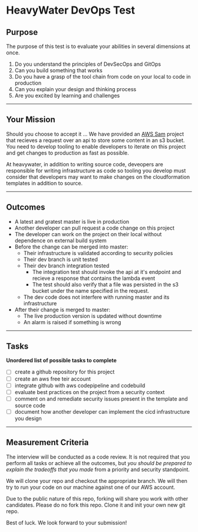# HeavyWater DevOps Test

## Purpose

The purpose of this test is to evaluate your abilities in several dimensions at once.

  1. Do you understand the principles of DevSecOps and GitOps
  1. Can you build something that works
  1. Do you have a grasp of the tool chain from code on your local to code in production
  1. Can you explain your design and thinking process
  1. Are you excited by learning and challenges

---

## Your Mission

Should you choose to accept it ... We have provided an [AWS Sam](https://github.com/awslabs/serverless-application-model) project that recieves a request over an api to store some content in an s3 bucket. You need to develop tooling to enable developers to iterate on this project and get changes to production as fast as possible. 

At heavywater, in addition to writing source code, deveopers are responsible for writing infrastructure as code so tooling you develop must consider that developers may want to make changes on the cloudformation templates in addition to source.

---

## Outcomes
- A latest and gratest master is live in production
- Another developer can pull request a code change on this project
- The developer can work on the project on their local without dependence on external build system
- Before the change can be merged into master:
  - Their infrastructure is validated according to security policies
  - Their dev branch is unit tested
  - Their dev branch integration tested 
    - The integration test should invoke the api at it's endpoint and recieve a response that contains the lambda event
    - The test should also verify that a file was persisted in the s3 bucket under the name specified in the request.
  - The dev code does not interfere with running master and its infrastructure
- After their change is merged to master:
  - The live production version is updated without downtime
  - An alarm is raised if something is wrong

---

## Tasks

**Unordered list of possible tasks to complete**
- [ ] create a github repository for this project
- [ ] create an aws free teir account
- [ ] integrate github with aws codepipeline and codebuild
- [ ] evaluate best practices on the project from a security context
- [ ] comment on and remediate security issues present in the template and source code
- [ ] document how another developer can implement the cicd infrastructure you design
 
---

## Measurement Criteria

The interview will be conducted as a code review. It is not required that you perform all tasks or achieve all the outcomes, but *you should be prepared to explain the tradeoffs that you made* from a priority and security standpoint. 

We will clone your repo and checkout the appropriate branch. We will then try to run your code on our machine against one of our AWS account. 

Due to the public nature of this repo, forking will share you work with other candidates. Please do no fork this repo. Clone it and init your own new git repo.


Best of luck. We look forward to your submission!

